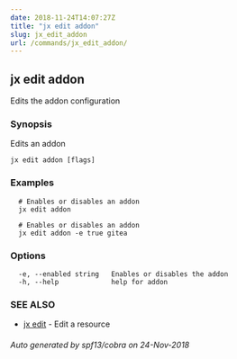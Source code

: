 ```yaml
---
date: 2018-11-24T14:07:27Z
title: "jx edit addon"
slug: jx_edit_addon
url: /commands/jx_edit_addon/
---
```

## jx edit addon

Edits the addon configuration

### Synopsis

Edits an addon

```
jx edit addon [flags]
```

### Examples

```
  # Enables or disables an addon
  jx edit addon
  
  # Enables or disables an addon
  jx edit addon -e true gitea
```

### Options

```
  -e, --enabled string   Enables or disables the addon
  -h, --help             help for addon
```

### SEE ALSO

* [jx edit](/commands/jx_edit/)	 - Edit a resource

###### Auto generated by spf13/cobra on 24-Nov-2018
